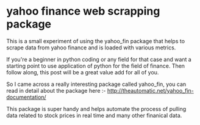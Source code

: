 # yahoo finance web scrapping package

This is a small experiment of using the yahoo_fin package that helps to scrape data from yahoo finance and is loaded with various metrics.

If you're a beginner in python coding or any field for that case and want a starting point to use application of python for the field of finance. Then follow along, this post will be a great value add for all of you.

So I came across a really interesting package called yahoo_fin, you can read in detail about the package here :- http://theautomatic.net/yahoo_fin-documentation/

This package is super handy and helps automate the process of pulling data related to stock prices in real time and many other finanical data.

